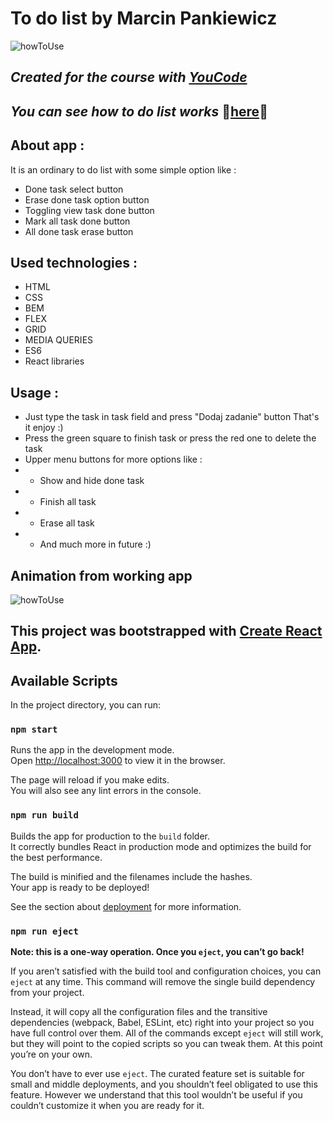 # To do list by Marcin Pankiewicz


![howToUse](images/logo.png)
## _Created for the course with [YouCode](https://youcode.pl)_
## _You can see how to do list works_  👀[here](https://marcin-pankiewicz.github.io/todos-list-react/)👀

## About app :
It is an ordinary to do list with some simple option like : 
 - Done task select button
 - Erase done task option button
 - Toggling view task done button 
 - Mark all task done button 
 - All done task erase button

## Used technologies :
- HTML
- CSS
- BEM
- FLEX
- GRID
- MEDIA QUERIES
- ES6
- React libraries

## Usage :
- Just type the task in task field and press "Dodaj zadanie" button
That's it enjoy :)  
- Press the green square to finish task or press the red one to delete the task
- Upper menu buttons for more options like : 
- - Show and hide done task 
- - Finish all task 
- - Erase all task 
- - And much more in future :) 

## Animation from working app

 ![howToUse](images/howToUse.gif)

## This project was bootstrapped with [Create React App](https://github.com/facebook/create-react-app).

## Available Scripts

In the project directory, you can run:

### `npm start`

Runs the app in the development mode.\
Open [http://localhost:3000](http://localhost:3000) to view it in the browser.

The page will reload if you make edits.\
You will also see any lint errors in the console.


### `npm run build`

Builds the app for production to the `build` folder.\
It correctly bundles React in production mode and optimizes the build for the best performance.

The build is minified and the filenames include the hashes.\
Your app is ready to be deployed!

See the section about [deployment](https://facebook.github.io/create-react-app/docs/deployment) for more information.

### `npm run eject`

**Note: this is a one-way operation. Once you `eject`, you can’t go back!**

If you aren’t satisfied with the build tool and configuration choices, you can `eject` at any time. This command will remove the single build dependency from your project.

Instead, it will copy all the configuration files and the transitive dependencies (webpack, Babel, ESLint, etc) right into your project so you have full control over them. All of the commands except `eject` will still work, but they will point to the copied scripts so you can tweak them. At this point you’re on your own.

You don’t have to ever use `eject`. The curated feature set is suitable for small and middle deployments, and you shouldn’t feel obligated to use this feature. However we understand that this tool wouldn’t be useful if you couldn’t customize it when you are ready for it.

